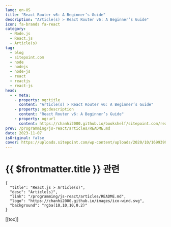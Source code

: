 ```yaml
---
lang: en-US
title: "React Router v6: A Beginner’s Guide"
description: "Article(s) > React Router v6: A Beginner’s Guide"
icon: fa-brands fa-react
category: 
  - Node.js
  - React.js
  - Article(s)
tag: 
  - blog
  - sitepoint.com
  - node
  - nodejs
  - node-js
  - react
  - reactjs
  - react-js
head:
  - - meta:
    - property: og:title
      content: "Article(s) > React Router v6: A Beginner’s Guide"
    - property: og:description
      content: "React Router v6: A Beginner’s Guide"
    - property: og:url
      content: https://chanhi2000.github.io/bookshelf/sitepoint.com/react-router-complete-guide.html
prev: /programming/js-react/articles/README.md
date: 2023-11-07
isOriginal: false
cover: https://uploads.sitepoint.com/wp-content/uploads/2020/10/1699399770react-router-v6.jpg
---
```


# {{ $frontmatter.title }} 관련

```component VPCard
{
  "title": "React.js > Article(s)",
  "desc": "Article(s)",
  "link": "/programming/js-react/articles/README.md",
  "logo": "https://chanhi2000.github.io/images/ico-wind.svg",
  "background": "rgba(10,10,10,0.2)"
}
```

[[toc]]

<SiteInfo
  name="React Router v6: A Beginner’s Guide — SitePoint"
  desc="Learn how to navigate through a React application with multiple views with React Router, the de facto standard routing library for React."
  url="https://sitepoint.com/react-router-complete-guide/"
  logo="https://sitepoint.com/favicons/512x512.png"
  preview="https://uploads.sitepoint.com/wp-content/uploads/2020/10/1699399770react-router-v6.jpg"/>

<!-- TODO: 작성 -->


